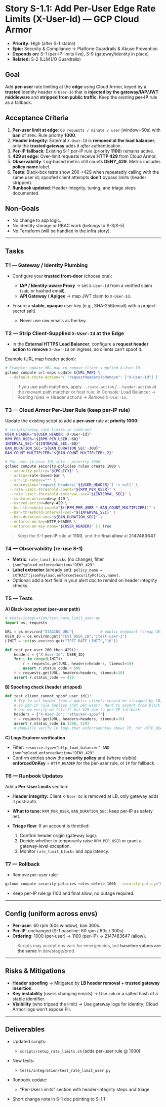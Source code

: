 # Story S-1.1: Add Per-User Edge Rate Limits (X-User-Id) — GCP Cloud Armor

- **Priority:** High (after S-1 stable)
- **Epic:** Security & Compliance → Platform Guardrails & Abuse Prevention
- **Depends on:** S-1 (per-IP limits live), S-9 (gateway/identity in place)
- **Related:** S-2 (LLM I/O Guardrails)

## Goal

Add **per-user** rate limiting at the **edge** using Cloud Armor, keyed by a **trusted** identity header `X-User-Id` that is **injected by the gateway/IAP/JWT middleware** and **stripped from public traffic**. Keep the existing **per-IP** rule as a fallback.

## Acceptance Criteria

1. **Per-user limit at edge**: `60 requests / minute / user` (window=60s) with **ban** of `300s`. Rule priority **1000**.
2. **Header integrity**: External `X-User-Id` is **removed at the load balancer**; only the **trusted gateway** adds it *after* authentication.
3. **Per-IP fallback**: Existing S-1 per-IP rule (priority **1100**) remains active.
4. **429 at edge**: Over-limit requests receive **HTTP 429** from Cloud Armor.
5. **Observability**: Log-based metric still counts **DENY_429**. Metric includes **policy name** label.
6. **Tests**: Black-box tests show 200→429 when repeatedly calling with the same user id; spoofed client attempts **don’t** bypass limits (header stripped).
7. **Runbook updated**: Header integrity, tuning, and triage steps documented.

## Non-Goals

* No change to app logic.
* No identity storage or RBAC work (belongs to S-3/S-5).
* No Terraform (will be handled in the infra story).

---

## Tasks

### T1 — Gateway / Identity Plumbing

* Configure your **trusted front-door** (choose one):

  * **IAP / Identity-aware Proxy** → set `X-User-Id` from a verified claim (`sub`, or hashed email).
  * **API Gateway / Apigee** → map JWT claim to `X-User-Id`.
* Ensure a **stable, opaque** user key (e.g., SHA-256(email) with a project-secret salt).

  * Never use raw emails as the key.

### T2 — Strip Client-Supplied `X-User-Id` at the Edge

* In the **External HTTPS Load Balancer**, configure a **request header action** to **remove** `X-User-Id` on ingress, so clients can’t spoof it.

Example (URL map header action):

```bash
# Example: update URL map to remove client-supplied X-User-Id
gcloud compute url-maps update ${URL_MAP} \
  --default-route-action='{ "requestHeadersToRemove": ["X-User-Id"] }'
```

> If you use path matchers, apply `--route-action` / `--header-action` at the relevant path matcher or host rule. In Console: Load Balancer → Routing rules → Header actions → *Remove* `X-User-Id`.

### T3 — Cloud Armor Per-User Rule (keep per-IP rule)

Update the existing script to add a **per-user** rule at **priority 1000**:

```bash
# scripts/setup_rate_limits.sh (add-on)
USER_HEADER="${USER_HEADER:-X-User-Id}"
RPM_PER_USER="${RPM_PER_USER:-60}"
INTERVAL_SEC="${INTERVAL_SEC:-60}"
BAN_DURATION_SEC="${BAN_DURATION_SEC:-300}"
BAN_COUNT_MULTIPLIER="${BAN_COUNT_MULTIPLIER:-2}"

# Per-user (X-User-Id) rule — priority 1000
gcloud compute security-policies rules create 1000 \
  --security-policy="${POLICY}" \
  --action=rate-based-ban \
  --src-ip-ranges="*" \
  --expression="request.headers['${USER_HEADER}'] != null" \
  --rate-limit-threshold-count="${RPM_PER_USER}" \
  --rate-limit-threshold-interval-sec="${INTERVAL_SEC}" \
  --conform-action=deny-429 \
  --exceed-action=deny-429 \
  --ban-threshold-count="$((RPM_PER_USER * BAN_COUNT_MULTIPLIER))" \
  --ban-threshold-interval-sec="${INTERVAL_SEC}" \
  --ban-duration-sec="${BAN_DURATION_SEC}" \
  --enforce-on-key=HTTP_HEADER \
  --enforce-on-key-name="${USER_HEADER}" || true
```

> Keep the S-1 **per-IP** rule at **1100**, and the **final allow** at **2147483647**.

### T4 — Observability (re-use S-1)

* **Metric**: `rate_limit_blocks` (no change), filter `jsonPayload.enforcedAction="DENY_429"`.
* **Label extractor** (already set): `policy_name = EXTRACT(jsonPayload.enforcedSecurityPolicy.name)`.
* Optional: add a *text* field in your alert doc to remind on header integrity checks.

### T5 — Tests

**A) Black-box pytest (per-user path)**

```python
# tests/integration/test_rate_limit_user.py
import os, requests

URL = os.environ["STAGING_URL"]            # public endpoint (cheap GET ok)
USER_ID = os.environ.get("TEST_USER_ID","itest-user-1")
LIMIT = int(os.environ.get("TEST_RATE_LIMIT","10"))

def test_per_user_200_then_429():
    headers = {"X-User-Id": USER_ID}
    for i in range(LIMIT):
        r = requests.get(URL, headers=headers, timeout=10)
        assert r.status_code < 500
    r = requests.get(URL, headers=headers, timeout=10)
    assert r.status_code == 429
```

**B) Spoofing check (header stripped)**

```python
def test_client_cannot_spoof_user_id():
    # Try to set header from a public client; should be stripped by LB,
    # so per-IP rule applies (not per-user). Hard to assert from black box,
    # but we verify we *still* hit 429 due to per-IP fallback.
    headers = {"X-User-Id": "attacker-spoof"}
    r = requests.get(URL, headers=headers, timeout=10)
    assert r.status_code in (200, 429)
    # Manually verify in logs that enforcedOnKey shows IP, not HTTP_HEADER
```

**C) Logs Explorer verification**

* Filter: `resource.type="http_load_balancer" AND jsonPayload.enforcedAction="DENY_429"`.
* Confirm entries show the **security policy** and (where visible) **enforcedOnKey** = `HTTP_HEADER` for the per-user rule, or `IP` for fallback.

### T6 — Runbook Updates

Add a **Per-User Limits** section:

* **Header integrity:** Client `X-User-Id` is removed at LB; only gateway adds it post-auth.
* **What to tune:** `RPM_PER_USER`, `BAN_DURATION_SEC`; keep per-IP as safety net.
* **Triage flow:** If an account is throttled:

  1. Confirm header origin (gateway logs).
  2. Decide whether to temporarily raise `RPM_PER_USER` or grant a gateway-level exception.
  3. Monitor `rate_limit_blocks` and app latency.

### T7 — Rollback

* Remove per-user rule:

```bash
gcloud compute security-policies rules delete 1000 --security-policy="${POLICY}"
```

* Keep per-IP rule @ 1100 and final allow; no outage required.

---

## Config (uniform across envs)

* **Per-user**: 60 rpm (60s window), ban 300s.
* **Per-IP**: unchanged (S-1 baseline: 60 rpm / 60s / 300s).
* **Ordering**: 1000 (per-user) → 1100 (per-IP) → 2147483647 (allow).

> Scripts may accept env vars for emergencies, but **baseline values are the same** in dev/stage/prod.

---

## Risks & Mitigations

* **Header spoofing** → Mitigated by **LB header removal** + **trusted gateway insertion**.
* **Key instability** (users changing emails) → Use `sub` or a salted hash of a stable identifier.
* **Visibility** (who tripped the limit) → Use gateway logs for identity; Cloud Armor logs won’t expose PII.

---

## Deliverables

* Updated scripts:

  * `scripts/setup_rate_limits.sh` (adds per-user rule @ 1000)
* New tests:

  * `tests/integration/test_rate_limit_user.py`
* Runbook update:

  * “Per-User Limits” section with header-integrity steps and triage
* Short change note in S-1 doc pointing to S-1.1
